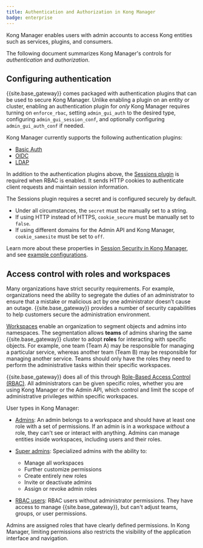```yaml
---
title: Authentication and Authorization in Kong Manager
badge: enterprise
---
```


Kong Manager enables users with admin accounts to access Kong entities such
as services, plugins, and consumers.

The following document summarizes Kong Manager's controls for *authentication*
and *authorization*.

## Configuring authentication

{{site.base_gateway}} comes packaged with authentication plugins that can be used
to secure Kong Manager. Unlike enabling a plugin on an entity or cluster,
enabling an authentication plugin for *only* Kong Manager requires turning
on `enforce_rbac`, setting `admin_gui_auth` to the desired type,
configuring `admin_gui_session_conf`, and optionally configuring `admin_gui_auth_conf`
if needed.

Kong Manager currently supports the following authentication plugins:

* [Basic Auth](/gateway/{{page.kong_version}}/kong-manager/auth/basic/)
* [OIDC](/gateway/{{page.kong_version}}/kong-manager/auth/oidc/oidc-mapping/)
* [LDAP](/gateway/{{page.kong_version}}/kong-manager/auth/ldap/)

In addition to the authentication plugins above, the
[Sessions plugin](/gateway/{{page.kong_version}}/kong-manager/auth/sessions/)
is required when RBAC is enabled. It sends HTTP cookies to authenticate
client requests and maintain session information.

The Sessions plugin requires a secret and is configured
securely by default.
* Under all circumstances, the `secret` must be manually set to a string.
* If using HTTP instead of HTTPS, `cookie_secure` must be manually set to `false`.
* If using different domains for the Admin API and Kong Manager,
`cookie_samesite` must be set to `off`.

Learn more about these properties in
[Session Security in Kong Manager](/gateway/{{page.kong_version}}/kong-manager/auth/sessions/#session-security),
and see [example configurations](/gateway/{{page.kong_version}}/kong-manager/auth/sessions/#example-configurations).

## Access control with roles and workspaces

Many organizations have strict security requirements. For example, organizations need the ability to segregate the duties of an administrator to ensure that a mistake or malicious act by one administrator doesn’t cause an outage. {{site.base_gateway}} provides a number of security capabilities to help customers secure the administration environment.

[Workspaces](/gateway/{{page.kong_version}}/kong-manager/workspaces/) enable an organization to segment objects and admins into namespaces. The segmentation allows **teams** of admins sharing the same {{site.base_gateway}} cluster to adopt **roles** for interacting with specific objects. For example, one team (Team A) may be responsible for managing a particular service, whereas another team (Team B) may be responsible for managing another service. Teams should only have the roles they need to perform the administrative tasks within their specific workspaces.

{{site.base_gateway}} does all of this through [Role-Based Access Control (RBAC)](/gateway/{{page.kong_version}}/kong-manager/auth/rbac/). All administrators can be given specific roles, whether you are using Kong Manager or the Admin API, which control and limit the scope of administrative privileges within specific workspaces.

User types in Kong Manager:
* [Admins](/gateway/{{page.kong_version}}/kong-manager/auth/rbac/add-admin): An admin belongs to a workspace and should have at least one role with a set of permissions.
If an admin is in a workspace *without* a role, they can't see or interact with anything.
Admins can manage entities inside workspaces, including users and their roles.

* [Super admins](/gateway/{{page.kong_version}}/kong-manager/auth/super-admin): Specialized admins with the ability to:
  * Manage all workspaces
  * Further customize permissions
  * Create entirely new roles
  * Invite or deactivate admins
  * Assign or revoke admin roles

* [RBAC users](/gateway/{{page.kong_version}}/kong-manager/auth/rbac/add-user):
RBAC users without administrator permissions.
They have access to manage {{site.base_gateway}}, but can't adjust teams, groups, or
user permissions.

Admins are assigned roles that have clearly defined permissions.
In Kong Manager, limiting permissions also restricts the visibility of the
application interface and navigation.
